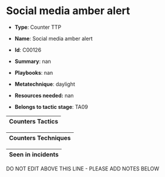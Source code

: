 # Social media amber alert

* **Type**: Counter TTP

* **Name**: Social media amber alert

* **Id**: C00126

* **Summary**: nan

* **Playbooks**: nan

* **Metatechnique**: daylight

* **Resources needed:** nan

* **Belongs to tactic stage**: TA09


| Counters Tactics |
| ---------------- |



| Counters Techniques |
| ------------------- |



| Seen in incidents |
| ----------------- |

DO NOT EDIT ABOVE THIS LINE - PLEASE ADD NOTES BELOW